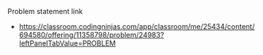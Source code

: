 Problem statement link
  - https://classroom.codingninjas.com/app/classroom/me/25434/content/694580/offering/11358798/problem/24983?leftPanelTabValue=PROBLEM